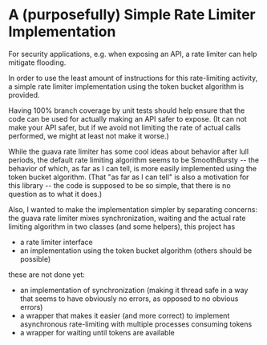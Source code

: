 # A (purposefully) Simple Rate Limiter Implementation

For security applications, e.g. when exposing an API, a rate limiter can help mitigate flooding.

In order to use the least amount of instructions for this rate-limiting activity, a simple rate limiter implementation using the token bucket algorithm is provided.

Having 100% branch coverage by unit tests should help ensure that the code can be used for actually making an API safer to expose. (It can not make your API safer, but if we avoid not limiting the rate of actual calls performed, we might at least not make it worse.)

While the guava rate limiter has some cool ideas about behavior after lull periods, the default rate limiting algorithm seems to be SmoothBursty -- the behavior of which, as far as I can tell, is more easily implemented using the token bucket algorithm. (That "as far as I can tell" is also a motivation for this library -- the code is supposed to be so simple, that there is no question as to what it does.)

Also, I wanted to make the implementation simpler by separating concerns: the guava rate limiter mixes synchronization, waiting and the actual rate limiting algorithm in two classes (and some helpers), this project has

- a rate limiter interface
- an implementation using the token bucket algorithm (others should be possible)

these are not done yet:

- an implementation of synchronization (making it thread safe in a way that seems to have obviously no errors, as opposed to no obvious errors)
- a wrapper that makes it easier (and more correct) to implement asynchronous
  rate-limiting with multiple processes consuming tokens
- a wrapper for waiting until tokens are available
